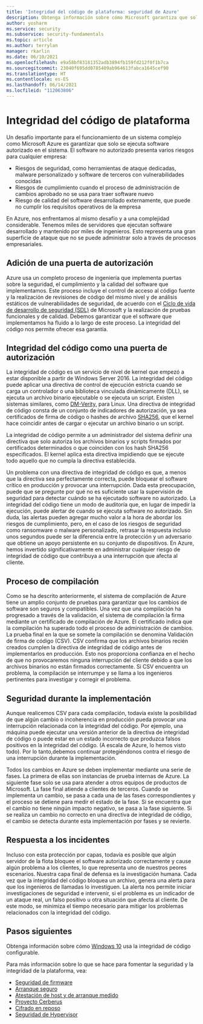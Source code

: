 ```yaml
---
title: 'Integridad del código de plataforma: seguridad de Azure'
description: Obtenga información sobre cómo Microsoft garantiza que solo se ejecuta software autorizado.
author: yosharm
ms.service: security
ms.subservice: security-fundamentals
ms.topic: article
ms.author: terrylan
manager: rkarlin
ms.date: 06/10/2021
ms.openlocfilehash: e9a58bf83181352adb3894fb159fd212f0f1b7ca
ms.sourcegitcommit: 23040f695dd0785409ab964613fabca1645cef90
ms.translationtype: HT
ms.contentlocale: es-ES
ms.lasthandoff: 06/14/2021
ms.locfileid: "112063806"
---
```

# <a name="platform-code-integrity"></a>Integridad del código de plataforma

Un desafío importante para el funcionamiento de un sistema complejo como Microsoft Azure es garantizar que solo se ejecuta software autorizado en el sistema. El software no autorizado presenta varios riesgos para cualquier empresa:

- Riesgos de seguridad, como herramientas de ataque dedicadas, malware personalizado y software de terceros con vulnerabilidades conocidas
- Riesgos de cumplimiento cuando el proceso de administración de cambios aprobado no se usa para traer software nuevo
- Riesgo de calidad del software desarrollado externamente, que puede no cumplir los requisitos operativos de la empresa

En Azure, nos enfrentamos al mismo desafío y a una complejidad considerable. Tenemos miles de servidores que ejecutan software desarrollado y mantenido por miles de ingenieros. Esto representa una gran superficie de ataque que no se puede administrar solo a través de procesos empresariales.

## <a name="adding-an-authorization-gate"></a>Adición de una puerta de autorización

Azure usa un completo proceso de ingeniería que implementa puertas sobre la seguridad, el cumplimiento y la calidad del software que implementamos. Este proceso incluye el control de acceso al código fuente y la realización de revisiones de código del mismo nivel y de análisis estáticos de vulnerabilidades de seguridad, de acuerdo con el [Ciclo de vida de desarrollo de seguridad (SDL)](https://www.microsoft.com/securityengineering/sdl/) de Microsoft y la realización de pruebas funcionales y de calidad. Debemos garantizar que el software que implementamos ha fluido a lo largo de este proceso. La integridad del código nos permite ofrecer esa garantía.

## <a name="code-integrity-as-an-authorization-gate"></a>Integridad del código como una puerta de autorización

La integridad de código es un servicio de nivel de kernel que empezó a estar disponible a partir de Windows Server 2016. La integridad del código puede aplicar una directiva de control de ejecución estricta cuando se carga un controlador o una biblioteca vinculada dinámicamente (DLL), se ejecuta un archivo binario ejecutable o se ejecuta un script. Existen sistemas similares, como [DM-Verity,](https://www.kernel.org/doc/html/latest/admin-guide/device-mapper/verity.html) para Linux. Una directiva de integridad de código consta de un conjunto de indicadores de autorización, ya sea certificados de firma de código o hashes de archivo [SHA256](https://en.wikipedia.org/wiki/Secure_Hash_Algorithms), que el kernel hace coincidir antes de cargar o ejecutar un archivo binario o un script.

La integridad de código permite a un administrador del sistema definir una directiva que solo autoriza los archivos binarios y scripts firmados por certificados determinados o que coinciden con los hash SHA256 especificados. El kernel aplica esta directiva impidiendo que se ejecute todo aquello que no cumpla la directiva establecida.

Un problema con una directiva de integridad de código es que, a menos que la directiva sea perfectamente correcta, puede bloquear el software crítico en producción y provocar una interrupción. Dada esta preocupación, puede que se pregunte por qué no es suficiente usar la supervisión de seguridad para detectar cuándo se ha ejecutado software no autorizado. La integridad del código tiene un modo de auditoría que, en lugar de impedir la ejecución, puede alertar de cuando se ejecuta software no autorizado. Sin duda, las alertas pueden agregar mucho valor a la hora de abordar los riesgos de cumplimiento, pero, en el caso de los riesgos de seguridad como ransomware o malware personalizado, retrasar la respuesta incluso unos segundos puede ser la diferencia entre la protección y un adversario que obtiene un apoyo persistente en su conjunto de dispositivos. En Azure, hemos invertido significativamente en administrar cualquier riesgo de integridad de código que contribuya a una interrupción que afecta al cliente.

## <a name="build-process"></a>Proceso de compilación

Como se ha descrito anteriormente, el sistema de compilación de Azure tiene un amplio conjunto de pruebas para garantizar que los cambios de software son seguros y compatibles. Una vez que una compilación ha progresado a través de la validación, el sistema de compilación la firma mediante un certificado de compilación de Azure. El certificado indica que la compilación ha superado todo el proceso de administración de cambios. La prueba final en la que se somete la compilación se denomina Validación de firma de código (CSV). CSV confirma que los archivos binarios recién creados cumplen la directiva de integridad de código antes de implementarlos en producción. Esto nos proporciona confianza en el hecho de que no provocaremos ninguna interrupción del cliente debido a que los archivos binarios no están firmados correctamente. Si CSV encuentra un problema, la compilación se interrumpe y se llama a los ingenieros pertinentes para investigar y corregir el problema.

## <a name="safety-during-deployment"></a>Seguridad durante la implementación

Aunque realicemos CSV para cada compilación, todavía existe la posibilidad de que algún cambio o incoherencia en producción pueda provocar una interrupción relacionada con la integridad del código. Por ejemplo, una máquina puede ejecutar una versión anterior de la directiva de integridad de código o puede estar en un estado incorrecto que produzca falsos positivos en la integridad del código. (A escala de Azure, lo hemos visto todo). Por lo tanto,debemos continuar protegiéndonos contra el riesgo de una interrupción durante la implementación.

Todos los cambios en Azure se deben implementar mediante una serie de fases. La primera de ellas son instancias de prueba internas de Azure. La siguiente fase solo se usa para atender a otros equipos de productos de Microsoft. La fase final atiende a clientes de terceros. Cuando se implementa un cambio, se pasa a cada una de las fases correspondientes y el proceso se detiene para medir el estado de la fase. Si se encuentra que el cambio no tiene ningún impacto negativo, se pasa a la fase siguiente. Si se realiza un cambio no correcto en una directiva de integridad de código, el cambio se detecta durante esta implementación por fases y se revierte.

## <a name="incident-response"></a>Respuesta a los incidentes

Incluso con esta protección por capas, todavía es posible que algún servidor de la flota bloquee el software autorizado correctamente y cause algún problema a los clientes, lo que representa uno de nuestros peores escenarios. Nuestra capa final de defensa es la investigación humana. Cada vez que la integridad del código bloquea un archivo, genera una alerta para que los ingenieros de llamadas lo investiguen. La alerta nos permite iniciar investigaciones de seguridad e intervenir, si el problema es un indicador de un ataque real, un falso positivo u otra situación que afecta al cliente. De este modo, se minimiza el tiempo necesario para mitigar los problemas relacionados con la integridad del código.  

## <a name="next-steps"></a>Pasos siguientes

Obtenga información sobre cómo [Windows 10](/windows/security/threat-protection/device-guard/introduction-to-device-guard-virtualization-based-security-and-windows-defender-application-control) usa la integridad de código configurable.

Para más información sobre lo que se hace para fomentar la seguridad y la integridad de la plataforma, vea:

- [Seguridad de firmware](firmware.md)
- [Arranque seguro](secure-boot.md)
- [Atestación de host y de arranque medido](measured-boot-host-attestation.md)
- [Proyecto Cerberus](project-cerberus.md)
- [Cifrado en reposo](encryption-atrest.md)
- [Seguridad de Hypervisor](hypervisor.md)